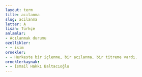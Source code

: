```yaml
---
layout: term
title: acılanma
slug: acilanma
letter: A
lisan: Türkçe
anlamlar:
- Acılanmak durumu
ozellikler:
- - isim
ornekler:
- - Herkeste bir içlenme, bir acılanma, bir titreme vardı.
orneklerkaynak:
- - İsmail Hakkı Baltacıoğlu
---
```

